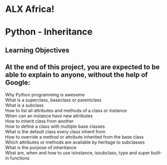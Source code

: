 # ALX Africa!

Python - Inheritance
===

Learning Objectives
---
At the end of this project, you are expected to be able to explain to anyone, without the help of Google:
---

Why Python programming is awesome  
What is a superclass, baseclass or parentclass   
What is a subclass  
How to list all attributes and methods of a class or instance  
When can an instance have new attributes  
How to inherit class from another  
How to define a class with multiple base classes  
What is the default class every class inherit from  
How to override a method or attribute inherited from the base class  
Which attributes or methods are available by heritage to subclasses  
What is the purpose of inheritance  
What are, when and how to use isinstance, issubclass, type and super built-in functions  

